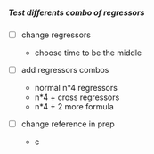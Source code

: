 ##### Test differents combo of regressors

- [ ] change regressors
    - choose time to be the middle


- [ ] add regressors combos
    - normal n*4 regressors
    - n*4 + cross regressors
    - n*4 + 2 more formula


- [ ] change reference in prep
    - c
    
